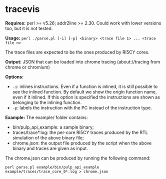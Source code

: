 # tracevis

**Requires:**  perl >= v5.26; addr2line >= 2.30. Could work with lower versions too, but it is not tested.

**Usage:**
```perl ./parse.pl [-i] [-p] <binary> <trace file 1> ... <trace file n>```

The trace files are expected to be the ones produced by RI5CY cores.

**Output:** JSON that can be loaded into chrome tracing (about://tracing from chrome or chromium)

**Options:**
  - ```-i```: inlines instructions. Even if a function is inlined, it is still possible to see the inlined function. By default we show
 the origin function name, even if it inlined. If this option is specified the instructions are shown as belonging to the inlining function.
  - ```-p```: labels the instruction with the PC instead of the instruction type. 

**Example:**
The example/ folder contains: 
 - bin/pulp_api_example: a sample binary;
 - traces/trace*.log: the per-core RI5CY traces produced by the RTL simulation of the above binary file;
 - chrome.json: the output file produced by the script when the above binary and traces are given as input.

The chrome.json can be produced by running the following command:
```
perl parse.pl example/bin/pulp_api_example example/traces/trace_core_0*.log > chrome.json
```
